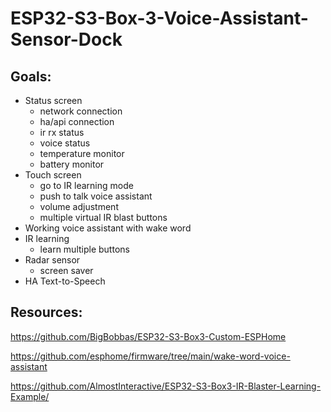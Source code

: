 # ESP32-S3-Box-3-Voice-Assistant-Sensor-Dock

## Goals:
  - Status screen
    - network connection
    - ha/api connection
    - ir rx status
    - voice status
    - temperature monitor
    - battery monitor
  - Touch screen
    - go to IR learning mode
    - push to talk voice assistant
    - volume adjustment
    - multiple virtual IR blast buttons
  - Working voice assistant with wake word
  - IR learning
    - learn multiple buttons
  - Radar sensor
    - screen saver
  - HA Text-to-Speech

## Resources:

https://github.com/BigBobbas/ESP32-S3-Box3-Custom-ESPHome

https://github.com/esphome/firmware/tree/main/wake-word-voice-assistant

https://github.com/AlmostInteractive/ESP32-S3-Box3-IR-Blaster-Learning-Example/
